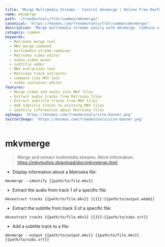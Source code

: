 ```yaml
---
title: 'Merge Multimedia Streams - Control mkvmerge | Online Free DevTools by Hexmos'
name: mkvmerge
path: '/freedevtools/tldr/common/mkvmerge/'
canonical: 'https://hexmos.com/freedevtools/tldr/common/mkvmerge/'
description: 'Merge multimedia streams easily with mkvmerge. Combine video, audio, and subtitles into Matroska files. Free online tool, no registration required.'
category: common
keywords:
  - Matroska merge tool
  - MKV merge command
  - multimedia stream combiner
  - Matroska video editor
  - audio video muxer
  - subtitle adder
  - MKV extraction tool
  - Matroska track extractor
  - command line MKV tool
  - video container editor
features:
  - Merge video and audio into MKV files
  - Extract audio tracks from Matroska files
  - Extract subtitle tracks from MKV files
  - Add subtitle tracks to existing MKV files
  - Identify information about Matroska files
ogImage: 'https://hexmos.com/freedevtools/site-banner.png'
twitterImage: 'https://hexmos.com/freedevtools/site-banner.png'
---
```


# mkvmerge

> Merge and extract multimedia streams.
> More information: <https://mkvtoolnix.download/doc/mkvmerge.html>.

- Display information about a Matroska file:

`mkvmerge --identify {{path/to/file.mkv}}`

- Extract the audio from track 1 of a specific file:

`mkvextract tracks {{path/to/file.mkv}} {{1}}:{{path/to/output.webm}}`

- Extract the subtitle from track 3 of a specific file:

`mkvextract tracks {{path/to/file.mkv}} {{3}}:{{path/to/subs.srt}}`

- Add a subtitle track to a file:

`mkvmerge --output {{path/to/output.mkv}} {{path/to/file.mkv}} {{path/to/subs.srt}}`
